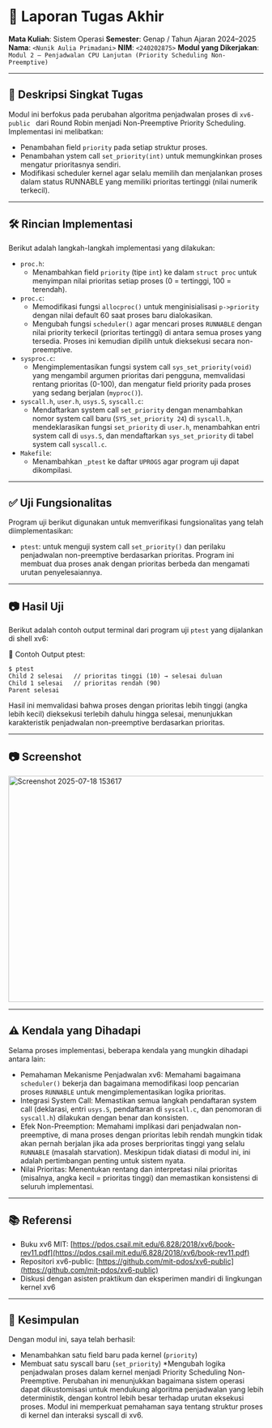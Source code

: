 # 📝 Laporan Tugas Akhir

**Mata Kuliah**: Sistem Operasi
**Semester**: Genap / Tahun Ajaran 2024–2025
**Nama**: `<Nunik Aulia Primadani>`
**NIM**: `<240202875>`
**Modul yang Dikerjakan**:
`Modul 2 – Penjadwalan CPU Lanjutan (Priority Scheduling Non-Preemptive)`

---

## 📌 Deskripsi Singkat Tugas

Modul ini berfokus pada perubahan algoritma penjadwalan proses di `xv6-public ` dari Round Robin menjadi Non-Preemptive Priority Scheduling. Implementasi ini melibatkan:
  * Penambahan field `priority` pada setiap struktur proses.
  * Penambahan ystem call `set_priority(int)` untuk memungkinkan proses mengatur prioritasnya sendiri.
  * Modifikasi scheduler kernel agar selalu memilih dan menjalankan proses dalam status RUNNABLE yang memiliki prioritas tertinggi (nilai numerik terkecil).

---

## 🛠️ Rincian Implementasi

Berikut adalah langkah-langkah implementasi yang dilakukan:
* `proc.h`:
  * Menambahkan field `priority` (tipe `int`) ke dalam `struct proc` untuk menyimpan nilai prioritas setiap proses (0 = tertinggi, 100 = terendah).
* `proc.c`:
  * Memodifikasi fungsi `allocproc()` untuk menginisialisasi `p->priority` dengan nilai default 60 saat proses baru dialokasikan.
  * Mengubah fungsi `scheduler()` agar mencari proses `RUNNABLE` dengan nilai priority terkecil (prioritas tertinggi) di antara semua proses yang tersedia. Proses ini kemudian dipilih untuk dieksekusi secara non-preemptive.
* `sysproc.c`:
  * Mengimplementasikan fungsi system call `sys_set_priority(void)` yang mengambil argumen prioritas dari pengguna, memvalidasi rentang prioritas (0-100), dan mengatur field priority pada proses yang sedang berjalan (`myproc()`).
* `syscall.h`, `user.h`, `usys.S`, `syscall.c`:
  * Mendaftarkan system call `set_priority` dengan menambahkan nomor system call baru (`SYS_set_priority 24`) di `syscall.h`, mendeklarasikan fungsi `set_priority` di `user.h`, menambahkan entri system call di `usys.S`, dan mendaftarkan `sys_set_priority` di tabel system call `syscall.c`.
* `Makefile`:
  * Menambahkan `_ptest` ke daftar `UPROGS` agar program uji dapat dikompilasi.

---

## ✅ Uji Fungsionalitas

Program uji berikut digunakan untuk memverifikasi fungsionalitas yang telah diimplementasikan:
* `ptest`: untuk menguji system call `set_priority()` dan perilaku penjadwalan non-preemptive berdasarkan prioritas. Program ini membuat dua proses anak dengan prioritas berbeda dan mengamati urutan penyelesaiannya.

---

## 📷 Hasil Uji

Berikut adalah contoh output terminal dari program uji `ptest` yang dijalankan di shell xv6:

📍 Contoh Output ptest:
```
$ ptest
Child 2 selesai   // prioritas tinggi (10) → selesai duluan
Child 1 selesai   // prioritas rendah (90)
Parent selesai
```

Hasil ini memvalidasi bahwa proses dengan prioritas lebih tinggi (angka lebih kecil) dieksekusi terlebih dahulu hingga selesai, menunjukkan karakteristik penjadwalan non-preemptive berdasarkan prioritas.

---
## 📷 Screenshot
<img width="992" height="447" alt="Screenshot 2025-07-18 153617" src="https://github.com/user-attachments/assets/7c0d8aad-c58d-4211-a5d9-023d74e3011f" />

---

## ⚠️ Kendala yang Dihadapi

Selama proses implementasi, beberapa kendala yang mungkin dihadapi antara lain:
* Pemahaman Mekanisme Penjadwalan xv6: Memahami bagaimana `scheduler()` bekerja dan bagaimana memodifikasi loop pencarian proses `RUNNABLE` untuk mengimplementasikan logika prioritas.
* Integrasi System Call: Memastikan semua langkah pendaftaran system call (deklarasi, entri `usys.S`, pendaftaran di `syscall.c`, dan penomoran di `syscall.h`) dilakukan dengan benar dan konsisten.
* Efek Non-Preemption: Memahami implikasi dari penjadwalan non-preemptive, di mana proses dengan prioritas lebih rendah mungkin tidak akan pernah berjalan jika ada proses berprioritas tinggi yang selalu `RUNNABLE` (masalah starvation). Meskipun tidak diatasi di modul ini, ini adalah pertimbangan penting untuk sistem nyata.
* Nilai Prioritas: Menentukan rentang dan interpretasi nilai prioritas (misalnya, angka kecil = prioritas tinggi) dan memastikan konsistensi di seluruh implementasi.

---

## 📚 Referensi

* Buku xv6 MIT: [https://pdos.csail.mit.edu/6.828/2018/xv6/book-rev11.pdf](https://pdos.csail.mit.edu/6.828/2018/xv6/book-rev11.pdf)
* Repositori xv6-public: [https://github.com/mit-pdos/xv6-public](https://github.com/mit-pdos/xv6-public)
* Diskusi dengan asisten praktikum dan eksperimen mandiri di lingkungan kernel xv6

---

## 📝 Kesimpulan
Dengan modul ini, saya telah berhasil:
* Menambahkan satu field baru pada kernel (`priority`)
* Membuat satu syscall baru (`set_priority`)
*Mengubah logika penjadwalan proses dalam kernel menjadi Priority Scheduling Non-Preemptive.
Perubahan ini menunjukkan bagaimana sistem operasi dapat dikustomisasi untuk mendukung algoritma penjadwalan yang lebih deterministik, dengan kontrol lebih besar terhadap urutan eksekusi proses. Modul ini memperkuat pemahaman saya tentang struktur proses di kernel dan interaksi syscall di xv6.
